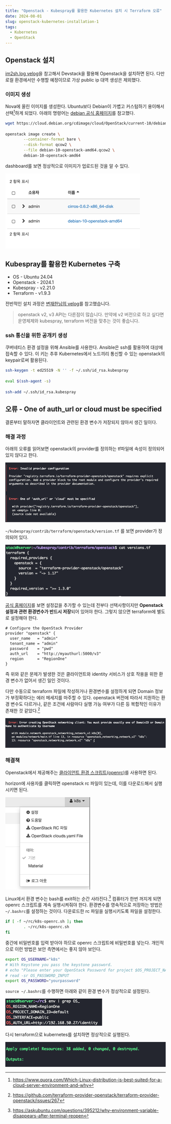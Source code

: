 ```yaml
---
title: "Openstack - Kubespray를 활용한 Kubernetes 설치 시 Terraform 오류"
date: 2024-08-01
slug: openstack-kubernetes-installation-1
tags:
  - Kubernetes
  - OpenStack
---
```


## Openstack 설치

[im2sh.log velog](https://velog.io/@im2sh/Ubuntu-22.04%EC%97%90%EC%84%9C-Devstack-%EC%84%A4%EC%B9%98)을 참고해서 Devstack을 활용해 Openstack을 설치하면 된다. 다만 로컬 환경에서만 수행할 예정이므로 가상 public ip 대역 생성은 제외했다.

### 이미지 생성

Nova에 올린 이미지를 생성한다. Ubuntu보다 Debian이 가볍고 커스텀하기 용이해서 선택[^1]하게 되었다.
아래의 명령어는 [debian 공식 홈페이지](https://cloud.debian.org/cdimage/cloud/OpenStack/current-10/)를 참고했다.

```bash
wget https://cloud.debian.org/cdimage/cloud/OpenStack/current-10/debian-10-openstack-amd64.qcow2

openstack image create \
        --container-format bare \
        --disk-format qcow2 \
        --file debian-10-openstack-amd64.qcow2 \
        debian-10-openstack-amd64
```

dashboard를 보면 정상적으로 이미지가 업로드된 것을 알 수 있다.

![horizon에서 확인한 이미지](img1.png)

## Kubespray를 활용한 Kubernetes 구축

- OS - Ubuntu 24.04
- Openstack - 2024.1
- Kubespray - v2.21.0
- Terraform - v1.9.3

전반적인 설치 과정은 [변재한님의 velog](https://velog.io/@jaehan/Openstack-%EA%B8%B0%EB%B0%98-Kubernets-%EA%B5%AC%EC%B6%95-with-Kubespray)를 참고했습니다.

> openstack v2, v3 API는 다른점이 많습니다. 만약에 v2 버전으로 하고 싶다면 운영체제와 kubespray, terraform 버전을 맞추는 것이 좋습니다.

### ssh 통신을 위한 공개키 생성

쿠버네티스 환경 설정을 위해 Ansible를 사용한다. Ansible은 ssh를 활용하여 대상에 접속할 수 있다. 이 키는 추후 Kubernetes에서 노드끼리 통신할 수 있는 openstack의 keypair로써 활용된다.

```bash
ssh-keygen -t ed25519 -N '' -f ~/.ssh/id_rsa.kubespray

eval $(ssh-agent -s)

ssh-add ~/.ssh/id_rsa.kubespray
```

## 오류 - One of auth_url or cloud must be specified

결론부터 말하자면 클라이언트와 관련된 환경 변수가 저장되지 않아서 생긴 일이다.

### 해결 과정

아래의 오류를 읽어보면 openstack의 provider를 정의하는 tf파일에 속성이 정의되어 있지 않다고 한다.

![kubernetes 설치 시 발생하는 오류](img2.png)

`~/kubespray/contrib/terraform/openstack/version.tf` 를 보면 provider가 정의되어 있다.

![~/kubespray/contrib/terraform/openstack/version.tf](img4.png)

[공식 홈페이지](https://registry.terraform.io/providers/terraform-provider-openstack/openstack/1.54.1/docs)를 보면 설정값을 추가할 수 있는데 전부다 선택사항이지만 **Openstack 설정과 관련 환경변수가 반드시 저장**되어 있어야 한다. 그렇지 않으면 terraform에 별도로 설정해야 한다.

```hcl
# Configure the OpenStack Provider
provider "openstack" {
  user_name   = "admin"
  tenant_name = "admin"
  password    = "pwd"
  auth_url    = "http://myauthurl:5000/v3"
  region      = "RegionOne"
}
```

즉 위와 같은 문제가 발생한 것은 클라이언트와 identity 서비스가 상호 작용을 위한 환경 변수가 없어서 생긴 일인 것이다.

다만 수동으로 terraform 파일에 작성하거나 환경변수를 설정하게 되면 Domain 정보가 부정확하다는 에러 메세지를 마주할 수 있다. openstack 버전에 따라서 지원하는 환경 변수도 다르거나, 같은 조건에 사람마다 실행 가능 여부가 다른 등 복합적인 이유가 존재한 것 같았다.[^2]

![Invalid DomainID 오류](img3.png)

### 해결책

Openstack에서 제공해주는 [클라이언트 환경 스크립트(openrc)](https://docs.openstack.org/liberty/ko_KR/install-guide-obs/keystone-openrc.html)를 사용하면 된다.

horizon에 사용자를 클릭하면 openstack rc 파일이 있는데, 이를 다운로드해서 실행시키면 된다.

![horizon에서 다운로드 가능한 OpenStack RC 파일](img5.png)

Linux에서 환경 변수는 bash를 exit하는 순간 사라진다.[^3] 컴퓨터가 한번 꺼지게 되면 openrc 스크립트를 계속 실행시켜줘야 한다.
환경변수를 영속적으로 저장하는 방법은 `~/.bashrc`를 설정하는 것이다. 다운로드한 rc 파일을 실행시키도록 파일을 설정한다.

```bash
if [ -f ~/rc/k8s-openrc.sh ]; then
        . ~/rc/k8s-openrc.sh
fi
```

중간에 비밀번호를 입력 받아야 하므로 openrc 스크립트에 비밀번호를 넣는다. 개인적으로 이런 방법은 보안 측면에서는 좋지 않아 보인다.

```sh
export OS_USERNAME="k8s"
# With Keystone you pass the keystone password.
# echo "Please enter your OpenStack Password for project $OS_PROJECT_NAME as user $OS_USERNAME: "
# read -sr OS_PASSWORD_INPUT
export OS_PASSWORD="yourpassword"
```

`source ~/.bashrc`를 수행하면 아래와 같이 환경 변수가 정상적으로 설정된다.

![환경 변수 확인](img6.png)

다시 terraform으로 kubernetes를 설치하면 정상적으로 실행된다.

![배포 완료](img7.png)

[^1]: https://www.quora.com/Which-Linux-distribution-is-best-suited-for-a-cloud-server-environment-and-why
[^2]: https://github.com/terraform-provider-openstack/terraform-provider-openstack/issues/267
[^3]: https://askubuntu.com/questions/395212/why-environment-variable-disappears-after-terminal-reopen

